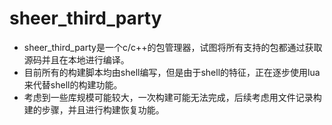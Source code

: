 # sheer_third_party

- sheer_third_party是一个c/c++的包管理器，试图将所有支持的包都通过获取源码并且在本地进行编译。
- 目前所有的构建脚本均由shell编写，但是由于shell的特征，正在逐步使用lua来代替shell的构建功能。
- 考虑到一些库规模可能较大，一次构建可能无法完成，后续考虑用文件记录构建的步骤，并且进行构建恢复功能。